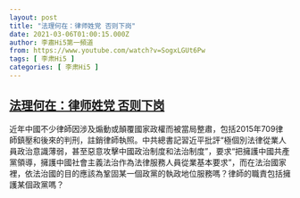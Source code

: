 ```yaml
---
layout: post
title: "法理何在：律师姓党 否则下岗"
date: 2021-03-06T01:00:15.000Z
author: 李肅Hi5第一頻道
from: https://www.youtube.com/watch?v=SogxLGUt6Pw
tags: [ 李肃Hi5 ]
categories: [ 李肃Hi5 ]
---
```

<!--1614992415000-->
[法理何在：律师姓党 否则下岗](https://www.youtube.com/watch?v=SogxLGUt6Pw)
------

<div>
近年中國不少律師因涉及煽動或顛覆國家政權而被當局整肅，包括2015年709律師鎮壓和後來的判刑，註銷律師執照。中共總書記習近平批評“極個別法律從業人員政治意識薄弱，甚至惡意攻擊中國政治制度和法治制度”，要求“把擁護中國共產黨領導，擁護中國社會主義法治作為法律服務人員從業基本要求”，而在法治國家裡，依法治國的目的應該為鞏固某一個政黨的執政地位服務嗎？律師的職責包括擁護某個政黨嗎？
</div>
